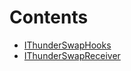 

# Contents
- [IThunderSwapHooks](IThunderSwapHooks.sol/interface.IThunderSwapHooks.md)
- [IThunderSwapReceiver](IThunderSwapReceiver.sol/interface.IThunderSwapReceiver.md)
